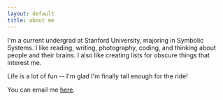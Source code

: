 ```yaml
---
layout: default
title: about me
---
```


I'm a current undergrad at Stanford University, majoring in Symbolic Systems. I like reading, writing, photography, coding, and thinking about people and their brains. I also like creating lists for obscure things that interest me.

Life is a lot of fun -- I'm glad I'm finally tall enough for the ride!

You can email me [here](mailto:smaples@stanford.edu).